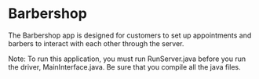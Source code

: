 # Barbershop

The Barbershop app is designed for customers to set up appointments and barbers to interact with each other through the server.

Note: To run this application, you must run RunServer.java before you run the driver, MainInterface.java. Be sure that you compile all the java files.
